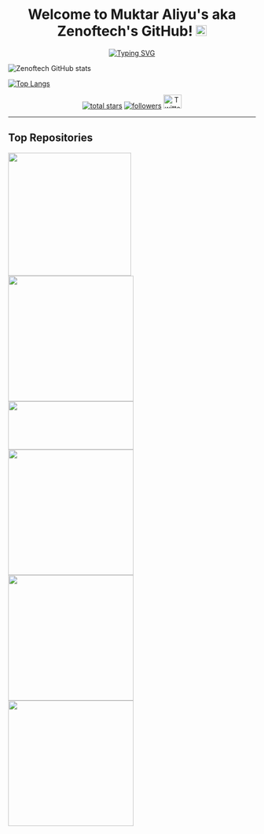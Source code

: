 <!-- code inspired by - https://github.com/marlenezw -->
<!-- Typing SVG by DenverCoder1 - https://github.com/DenverCoder1/readme-typing-svg -->
<h1 align="center">  
<!-- <a href="https://git.io/typing-svg"><img src="https://readme-typing-svg.demolab.com?font=Fira+Code&weight=600&size=30&duration=4999&pause=1000&color=2A1DEEDF&background=2E3238C&Vcenter=true&repeat=false&width=900&lines=Welcome+to+Muktar+Aliyu's+aka+Zenoftech's+ Github!" alt="Typing SVG" /></a> -->
Welcome to Muktar Aliyu's aka Zenoftech's GitHub!
 <img src="https://media.giphy.com/media/27UtynCENEhLgiAmik/giphy.gif" width="22" height="22">
</h1>

<p align="center">
  <a href="https://git.io/typing-svg"><img src="https://readme-typing-svg.demolab.com?font=Fira+Code&pause=100&color=A02CFD&width=450&lines=%F0%9F%91%8B+Hi!+Zenoftech+here+:);Software+Engineering+Student+@ALX;CSC+Undergraduate.;An+enthusiastic+programmer;who+loves+to+explore%2C;automate%2C+break%2C;learn%2C+and+hack+all+things!;I+like+to+build+and;learn+in+the+open%2C;sharing+new+projects%2C+insights;and+thoughts%2C+on+Twitter." alt="Typing SVG" /></a>
</p>

   ![Zenoftech GitHub stats](https://github-readme-stats.vercel.app/api?username=Zenoftech&show_icons=true&theme=tokyonight)
 
   [![Top Langs](https://github-readme-stats.vercel.app/api/top-langs/?username=Zenoftech&layout=whcompact)](https://github.com/Zenoftech/github-readme-stats&theme=tokyonight)

<p align="center">

  <a href="https://github.com/Zenoftech?tab=repositories&sort=stargazers">
    <img alt="total stars" title="Total stars on GitHub" src="https://custom-icon-badges.herokuapp.com/github/stars/Zenoftech?color=55960c&style=for-the-badge&labelColor=488207&logo=star"/></a>
  <a href="https://github.com/Zenoftech?tab=followers">
    <img alt="followers" title="Follow me on Github" src="https://custom-icon-badges.herokuapp.com/github/followers/Zenoftech?color=236ad3&labelColor=1155ba&style=for-the-badge&logo=person-add&label=Follow&logoColor=white"></a>
<!--    <a href="https://github.com/zeno/Simple-View-Counter">
    <img alt="views" title="GitHub profile views" src="https://freshidea.com/jonah/app/zenoftech1-profile-views"/></a> -->
  <a href="https://twitter.com/Zenoftech1"><img width="37px" height="28px" alt="Twitter" title="Twitter" src="https://i.imgur.com/UlUtoFm_d.webp?style=social&url=https%3A%2F%2Ftwitter.com%2FZenoftech1%2Ffollowers"></a>
</p>

 ---
## Top Repositories
<p align="left">
<a href="https://github.com/zenoftech/alx-system_engineering-devops">
  <img align="center" src="https://github-readme-stats.vercel.app/api/pin/?username=zenoftech&repo=alx-system_engineering-devops&theme=radical" width="250"/>
</a>
  
<a href="https://github.com/zenoftech/Python-Exercises">
  <img align="center" src="https://github-readme-stats.vercel.app/api/pin/?username=zenoftech&repo=Python-Exercises&theme=radical" width="255" />
</a>
  
<a href="https://github.com/zenoftech/fun">
  <img align="center" src="https://github-readme-stats.vercel.app/api/pin/?username=zenoftech&repo=fun&theme=radical" width="255" height="98px" />
</a>
  
<a href="https://github.com/zenoftech/alx-zero_day">
  <img align="center" src="https://github-readme-stats.vercel.app/api/pin/?username=zenoftech&repo=alx-zero_day&theme=radical" width="255" />
</a>

<a href="https://github.com/zenoftech/ alx-pre_course">
  <img align="center" src="https://github-readme-stats.vercel.app/api/pin/?username=zenoftech&repo=alx-pre_course&theme=radical" width="255"/>
</a>
  
  <a href="https://github.com/zenoftech/pythonCal">
  <img align="center" src="https://github-readme-stats.vercel.app/api/pin/?username=zenoftech&repo=pythonCal&theme=radical" width="255" />
</a>
  </p>
